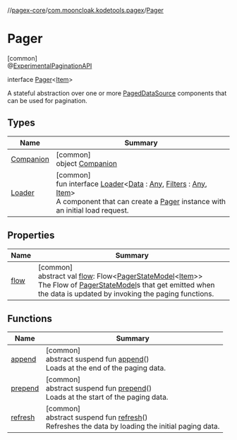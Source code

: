 //[pagex-core](../../../index.md)/[com.mooncloak.kodetools.pagex](../index.md)/[Pager](index.md)

# Pager

[common]\
@[ExperimentalPaginationAPI](../-experimental-pagination-a-p-i/index.md)

interface [Pager](index.md)&lt;[Item](index.md)&gt;

A stateful abstraction over one or more [PagedDataSource](../-paged-data-source/index.md) components that can be used for pagination.

## Types

| Name | Summary |
|---|---|
| [Companion](-companion/index.md) | [common]<br>object [Companion](-companion/index.md) |
| [Loader](-loader/index.md) | [common]<br>fun interface [Loader](-loader/index.md)&lt;[Data](-loader/index.md) : [Any](https://kotlinlang.org/api/latest/jvm/stdlib/kotlin/-any/index.html), [Filters](-loader/index.md) : [Any](https://kotlinlang.org/api/latest/jvm/stdlib/kotlin/-any/index.html), [Item](-loader/index.md)&gt;<br>A component that can create a [Pager](index.md) instance with an initial load request. |

## Properties

| Name | Summary |
|---|---|
| [flow](flow.md) | [common]<br>abstract val [flow](flow.md): Flow&lt;[PagerStateModel](../-pager-state-model/index.md)&lt;[Item](index.md)&gt;&gt;<br>The Flow of [PagerStateModel](../-pager-state-model/index.md)s that get emitted when the data is updated by invoking the paging functions. |

## Functions

| Name | Summary |
|---|---|
| [append](append.md) | [common]<br>abstract suspend fun [append](append.md)()<br>Loads at the end of the paging data. |
| [prepend](prepend.md) | [common]<br>abstract suspend fun [prepend](prepend.md)()<br>Loads at the start of the paging data. |
| [refresh](refresh.md) | [common]<br>abstract suspend fun [refresh](refresh.md)()<br>Refreshes the data by loading the initial paging data. |
